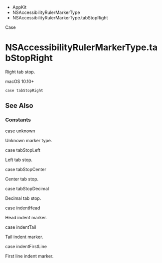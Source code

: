 

- AppKit
- NSAccessibilityRulerMarkerType
-  NSAccessibilityRulerMarkerType.tabStopRight 

Case

# NSAccessibilityRulerMarkerType.tabStopRight

Right tab stop.

macOS 10.10+

``` source
case tabStopRight
```

## See Also

### Constants

case unknown

Unknown marker type.

case tabStopLeft

Left tab stop.

case tabStopCenter

Center tab stop.

case tabStopDecimal

Decimal tab stop.

case indentHead

Head indent marker.

case indentTail

Tail indent marker.

case indentFirstLine

First line indent marker.

